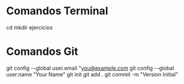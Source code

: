 # Comandos Terminal

cd mkdir ejercicios

# Comandos Git

git config --global user.email "you@example.com
git config --global user.name "Your Name"
git init
git add .
git commit -m "Version Initial"
